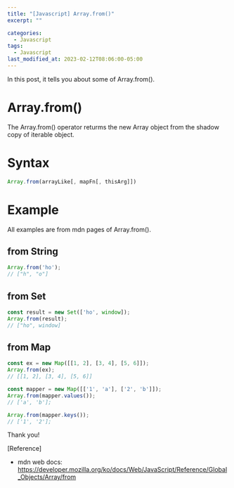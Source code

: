 ```yaml
---
title: "[Javascript] Array.from()"
excerpt: ""

categories:
  - Javascript
tags:
  - Javascript
last_modified_at: 2023-02-12T08:06:00-05:00
---
```


In this post, it tells you about some of Array.from&#40;&#41;.

# Array.from&#40;&#41;

The Array.from&#40;&#41; operator returms the new Array object from the shadow copy of iterable object.

# Syntax

```javascript
Array.from(arrayLike[, mapFn[, thisArg]])
```

# Example 
All examples are from mdn pages of Array.from&#40;&#41;.

## from String

```javascript
Array.from('ho');
// ["h", "o"]
```

## from Set

```javascript
const result = new Set(['ho', window]);
Array.from(result);
// ["ho", window]
```

## from Map

```javascript
const ex = new Map([[1, 2], [3, 4], [5, 6]]);
Array.from(ex);
// [[1, 2], [3, 4], [5, 6]]

const mapper = new Map([['1', 'a'], ['2', 'b']]);
Array.from(mapper.values());
// ['a', 'b'];

Array.from(mapper.keys());
// ['1', '2'];
```


Thank you!

[Reference]

- mdn web docs: <https://developer.mozilla.org/ko/docs/Web/JavaScript/Reference/Global_Objects/Array/from>
